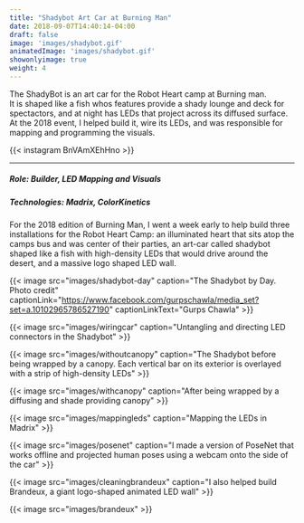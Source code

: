 ```yaml
---
title: "Shadybot Art Car at Burning Man"
date: 2018-09-07T14:40:14-04:00
draft: false
image: 'images/shadybot.gif'
animatedImage: 'images/shadybot.gif'
showonlyimage: true
weight: 4
---
```


The ShadyBot is an art car for the Robot Heart camp at Burning man.  
It is shaped like a fish whos features provide a shady lounge and deck for spectactors, and at night has LEDs that project across its diffused surface.
At the 2018 event, I helped build it, wire its LEDs, and was responsible for mapping and programming the visuals.

<!--more-->


{{< instagram BnVAmXEhHno >}}

---

##### Role: Builder, LED Mapping and Visuals
##### Technologies: Madrix, ColorKinetics

For the 2018 edition of Burning Man, I went a week early to help build three installations for the Robot Heart Camp:
an illuminated heart that sits atop the camps bus and was center of their parties, an art-car called shadybot shaped like a fish with high-density LEDs that would drive around the desert, and a massive logo shaped LED wall.

{{< image src="images/shadybot-day" caption="The Shadybot by Day. Photo credit" captionLink="https://www.facebook.com/gurpschawla/media_set?set=a.10102965786527190" captionLinkText="Gurps Chawla" >}}

{{< image src="images/wiringcar" caption="Untangling and directing LED connectors in the Shadybot" >}}

{{< image src="images/withoutcanopy" caption="The Shadybot before being wrapped by a canopy.  Each vertical bar on its exterior is overlayed with a strip of high-density LEDs" >}}

{{< image src="images/withcanopy" caption="After being wrapped by a diffusing and shade providing canopy" >}}

{{< image src="images/mappingleds" caption="Mapping the LEDs in Madrix" >}}

{{< image src="images/posenet" caption="I made a version of PoseNet that works offline and projected human poses using a webcam onto the side of the car" >}}

{{< image src="images/cleaningbrandeux" caption="I also helped build Brandeux, a giant logo-shaped animated LED wall" >}}

{{< image src="images/brandeux" >}}


